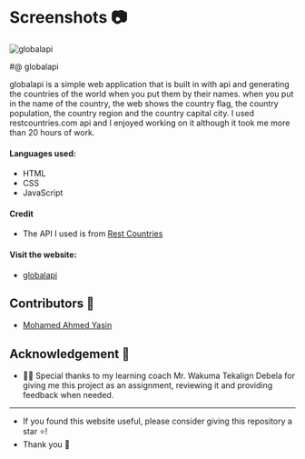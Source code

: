# Screenshots 📷
![globalapi](https://github.com/MohamedAYasin/globalapi/assets/116743995/1f34f5ee-2bfc-4e52-bd39-3907b05e198d)

#@ globalapi

globalapi is a simple web application that is built in with api and generating the countries of the world when you put them by their names. when you put in the name of the country, the web shows the country flag, the country population, the country region and the country capital city.  I used restcountries.com api and I enjoyed working on it although it took me more than 20 hours of work.

#### Languages used:

- HTML
- CSS
- JavaScript

#### Credit

- The API I used is from [Rest Countries](https://restcountries.com)

#### Visit the website:

- [globalapi](https://mohamedayasin.github.io/globalapi/)

<h2 id="contributors">Contributors 👥</h2>  

- [Mohamed Ahmed Yasin](https://github.com/MohamedAYasin)


<h2 id="acknowledgement">Acknowledgement 🙏</h2> 

- 👏🏼 Special thanks to my learning coach Mr. Wakuma Tekalign Debela for giving me this project as an assignment, reviewing it and providing feedback when needed.

----------
- If you found this website useful, please consider giving this repository a star ⭐️!
- Thank you 🙏
